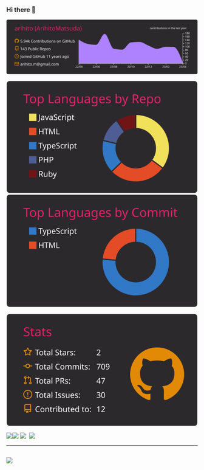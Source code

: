 ### Hi there 👋

<!--
**arihito/arihito** is a ✨ _special_ ✨ repository because its `README.md` (this file) appears on your GitHub profile.

Here are some ideas to get you started:

- 🔭 I’m currently working on ...
- 🌱 I’m currently learning ...
- 👯 I’m looking to collaborate on ...
- 🤔 I’m looking for help with ...
- 💬 Ask me about ...
- 📫 How to reach me: ...
- 😄 Pronouns: ...
- ⚡ Fun fact: ...
-->
[![](https://raw.githubusercontent.com/arihito/arihito/main/profile-summary-card-output/monokai/0-profile-details.svg)](https://github.com/vn7n24fzkq/github-profile-summary-cards)

[![](https://raw.githubusercontent.com/arihito/arihito/main/profile-summary-card-output/monokai/1-repos-per-language.svg)](https://github.com/vn7n24fzkq/github-profile-summary-cards)[![](https://raw.githubusercontent.com/arihito/arihito/main/profile-summary-card-output/monokai/2-most-commit-language.svg)](https://github.com/vn7n24fzkq/github-profile-summary-cards)


<a href="https://github.com/vn7n24fzkq/github-profile-summary-cards"><img src="https://raw.githubusercontent.com/arihito/arihito/main/profile-summary-card-output/monokai/3-stats.svg"></a>

<div>

![](https://img.shields.io/badge/Version-v2.9.4-990000.svg)![](https://img.shields.io/badge/Update-2023/05-333333.svg) ![](https://img.shields.io/badge/Since-2012/05-555555.svg)<a href="https://www.buymeacoffee.com/arihito"><img src="https://img.buymeacoffee.com/button-api/?text=Please support 1 Coin !!&emoji=✨&slug=arihito&button_colour=555555&font_colour=ffffff&font_family=Lato&outline_colour=ffffff&coffee_colour=FFDD00" width="20%" style="margin-left:8px"></a>
<hr><br>

<img src="https://skillicons.dev/icons?i=html,css,sass,bootstrap,tailwind,styledcomponents,js,jquery,ts,babel,gulp,webpack,nodejs,vite,deno,react,vue,svelte,next,nuxtjs,redux,remix,vercel,firebase,supabase,apollo,graphql,prisma,vscode,eclipse,vim,ruby,php,mysql,laravel,wordpress,docker,aws,linux,bash,md,git,github,githubactions,ps,ai,ae,xd,figma" />

</div>
